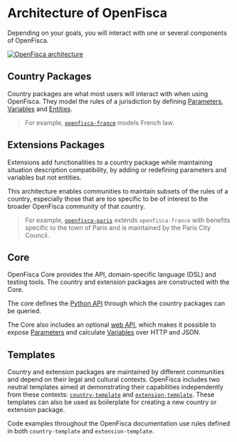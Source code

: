 # <i class="fas fa-cubes"></i> Architecture of OpenFisca

Depending on your goals, you will interact with one or several components of OpenFisca.

[![OpenFisca architecture](https://cdn.rawgit.com/openfisca/openfisca-doc/master/source/static/img/architecture.svg)](https://github.com/openfisca/openfisca-doc/blob/master/source/static/img/architecture.svg)

## Country Packages

Country packages are what most users will interact with when using OpenFisca. They model the rules of a jurisdiction by defining [Parameters](key-concepts/parameters.md), [Variables](key-concepts/variables.md) and [Entities](key-concepts/person,_entities,_role.md).

> For example, [`openfisca-france`](https://github.com/openfisca/openfisca-france) models French law.

## Extensions Packages

Extensions add functionalities to a country package while maintaining situation description compatibility, by adding or redefining parameters and variables but not entities.

This architecture enables communities to maintain subsets of the rules of a country, especially those that are too specific to be of interest to the broader OpenFisca community of that country.

> For example, [`openfisca-paris`](https://github.com/openfisca/openfisca-paris) extends `openfisca-france` with benefits specific to the town of Paris and is maintained by the Paris City Council.

## Core

OpenFisca Core provides the API, domain-specific language (DSL) and testing tools. The country and extension packages are constructed with the Core.

The core defines the [Python API](openfisca-python-api/index.md) through which the country packages can be queried.

The Core also includes an optional [web API](openfisca-web-api/index.md), which makes it possible to expose [Parameters](key-concepts/parameters.md) and calculate [Variables](key-concepts/variables.md) over HTTP and JSON.

## Templates

Country and extension packages are maintained by different communities and depend on their legal and cultural contexts. OpenFisca includes two neutral templates aimed at demonstrating their capabilities independently from these contexts: [`country-template`](https://github.com/openfisca/country-template/) and [`extension-template`](https://github.com/openfisca/extension-template/). These templates can also be used as boilerplate for creating a new country or extension package.

Code examples throughout the OpenFisca documentation use rules defined in both `country-template` and `extension-template`.

